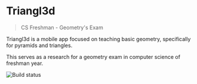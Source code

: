 # Triangl3d

> CS Freshman - Geometry's Exam

Triangl3d is a mobile app focused on teaching basic geometry, specifically for pyramids and triangles.

This serves as a research for a geometry exam in computer science of freshman year.

![Build status](https://build.appcenter.ms/v0.1/apps/92c911c6-e6e3-459d-be24-bc2d98919eb0/branches/master/badge)
